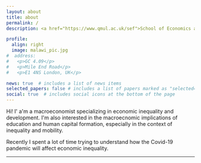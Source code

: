 ```yaml
---
layout: about
title: about
permalink: /
description: <a href="https://www.qmul.ac.uk/sef">School of Economics and Finance</a>, <a href="https://www.qmul.ac.uk">Queen Mary University of London</a>

profile:
  align: right
  image: malawi_pic.jpg
#  address: 
#   <p>GC 4.09</p>
#   <p>Mile End Road</p>
#   <p>E1 4NS London, UK</p>

news: true  # includes a list of news items
selected_papers: false # includes a list of papers marked as "selected={true}"
social: true  # includes social icons at the bottom of the page
---
```


Hi! I' a'm a macroeconomist specializing in economic inequality and development. I'm also interested in the macroecnomic implications of education and human capital formation, especially in the context of inequality and mobility.

Recently I spent a lot of time trying to understand how the Covid-19 pandemic will affect economic inequality.

***

<!-- 
[Font Awesome icons](http://fortawesome.github.io/Font-Awesome/){:target="\_blank"}  [Academicons](https://jpswalsh.github.io/academicons/){:target="\_blank"}
 -->